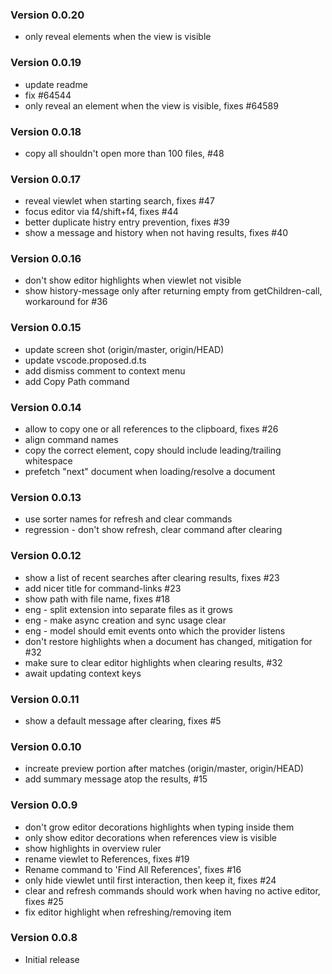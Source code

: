 ### Version 0.0.20
- only reveal elements when the view is visible

### Version 0.0.19
- update readme
- fix #64544
- only reveal an element when the view is visible, fixes #64589

### Version 0.0.18
- copy all shouldn't open more than 100 files, #48

### Version 0.0.17
- reveal viewlet when starting search, fixes #47
- focus editor via f4/shift+f4, fixes #44
- better duplicate histry entry prevention, fixes #39
- show a message and history when not having results, fixes #40

### Version 0.0.16
- don't show editor highlights when viewlet not visible
- show history-message only after returning empty from getChildren-call, workaround for #36

### Version 0.0.15
- update screen shot (origin/master, origin/HEAD)
- update vscode.proposed.d.ts
- add dismiss comment to context menu
- add Copy Path command

### Version 0.0.14
- allow to copy one or all references to the clipboard, fixes #26
- align command names
- copy the correct element, copy should include leading/trailing whitespace
- prefetch "next" document when loading/resolve a document

### Version 0.0.13
- use sorter names for refresh and clear commands
- regression - don't show refresh, clear command after clearing

### Version 0.0.12
- show a list of recent searches after clearing results, fixes #23
- add nicer title for command-links #23
- show path with file name, fixes #18
- eng - split extension into separate files as it grows
- eng - make async creation and sync usage clear
- eng - model should emit events onto which the provider listens
- don't restore highlights when a document has changed, mitigation for #32
- make sure to clear editor highlights when clearing results, #32
- await updating context keys

### Version 0.0.11
- show a default message after clearing, fixes #5

### Version 0.0.10
- increate preview portion after matches (origin/master, origin/HEAD)
- add summary message atop the results, #15

### Version 0.0.9
- don't grow editor decorations highlights when typing inside them
- only show editor decorations when references view is visible
- show highlights in overview ruler
- rename viewlet to References, fixes #19
- Rename command to 'Find All References', fixes #16
- only hide viewlet until first interaction, then keep it, fixes #24
- clear and refresh commands should work when having no active editor, fixes #25
- fix editor highlight when refreshing/removing item

### Version 0.0.8
- Initial release
